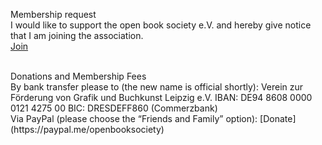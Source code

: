 Membership request
<br/>
I would like to support the open book society e.V. and hereby give notice that I am joining the association.  
[Join](https://forms.gle/cbyK2GpbFPEC9jvG9)

<br/>
Donations and Membership Fees
<br/>
By bank transfer please to (the new name is official shortly):  
Verein zur Förderung von Grafik und Buchkunst Leipzig e.V.  
IBAN: DE94 8608 0000 0121 4275 00  
BIC: DRESDEFF860 (Commerzbank)
<br/>
Via PayPal (please choose the “Friends and Family” option):  
[Donate](https://paypal.me/openbooksociety)
